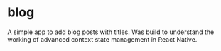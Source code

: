 # blog
A simple app to add blog posts with titles. Was build to understand the working of advanced context state management in React Native.
